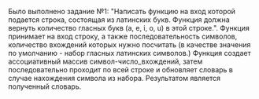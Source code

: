 Было выполнено задание №1: "Написать функцию на вход которой подается строка, состоящая из латинских букв. Функция должна вернуть количество гласных букв (a, e, i, o, u) в этой строке.".
Функция принимает на вход строку, а также последовательность символов, количество вхождений которых нужно посчитать (в качестве значения по умолчанию - набор гласных латинских символов.)
Функция создает ассоциативный массив символ-число_вхождений, затем последовательно проходит по всей строке и обновляет словарь в случае нахождения символа из набора. Результатом является полученный словарь.
